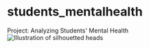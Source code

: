 # students_mentalhealth
 Project: Analyzing Students' Mental Health
![Illustration of silhouetted heads](mentalhealth.jpg)
